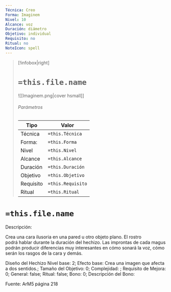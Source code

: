 ```yaml
---
Técnica: Creo
Forma: Imaginem
Nivel: 10
Alcance: voz 
Duración: diámetro  
Objetivo: individual
Requisito: no
Ritual: no
NoteIcon: spell
---
```


> [!infobox|right]
> # `=this.file.name`
> ![[Imaginem.png|cover hsmall]]
> ###### Parámetros
> Tipo |  Valor |
> ---|---|
> Técnica  | `=this.Técnica`  |
> Forma: | `=this.Forma`  |
> Nivel | `=this.Nivel`  |
> Alcance | `=this.Alcance` |
> Duración | `=this.Duración` |
> Objetivo | `=this.Objetivo` |
> Requisito | `=this.Requisito` |
> Ritual | `=this.Ritual` |

# `=this.file.name`
Descripción: <p>Crea una cara ilusoria en una pared u otro objeto plano. El rostro podrá hablar durante la duración del hechizo. Las improntas de cada magus podrán producir diferencias muy interesantes en cómo sonará la voz, cómo serán los rasgos de la cara y demás.</p>

Diseño del Hechizo
Nivel base: 2; Efecto base: Crea una imagen que afecta a dos sentidos.;  Tamaño del Objetivo: 0; Complejidad: ; Requisito de Mejora: 0; General: false; Ritual: false; Bono: 0; Descripción del Bono: 

Fuente: ArM5 página 218